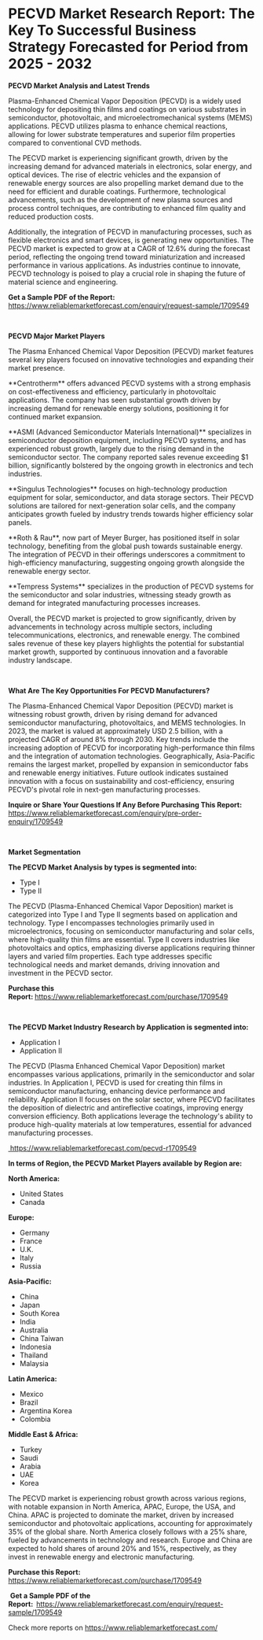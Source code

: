 <p><h1>PECVD Market Research Report: The Key To Successful Business Strategy Forecasted for Period from 2025 - 2032</h1></p><p><strong>PECVD Market Analysis and Latest Trends</strong></p>
<p><p>Plasma-Enhanced Chemical Vapor Deposition (PECVD) is a widely used technology for depositing thin films and coatings on various substrates in semiconductor, photovoltaic, and microelectromechanical systems (MEMS) applications. PECVD utilizes plasma to enhance chemical reactions, allowing for lower substrate temperatures and superior film properties compared to conventional CVD methods.</p><p>The PECVD market is experiencing significant growth, driven by the increasing demand for advanced materials in electronics, solar energy, and optical devices. The rise of electric vehicles and the expansion of renewable energy sources are also propelling market demand due to the need for efficient and durable coatings. Furthermore, technological advancements, such as the development of new plasma sources and process control techniques, are contributing to enhanced film quality and reduced production costs.</p><p>Additionally, the integration of PECVD in manufacturing processes, such as flexible electronics and smart devices, is generating new opportunities. The PECVD market is expected to grow at a CAGR of 12.6% during the forecast period, reflecting the ongoing trend toward miniaturization and increased performance in various applications. As industries continue to innovate, PECVD technology is poised to play a crucial role in shaping the future of material science and engineering.</p></p>
<p><strong>Get a Sample PDF of the Report:&nbsp;</strong> <a href="https://www.reliablemarketforecast.com/enquiry/request-sample/1709549?utm_campaign=1875&utm_medium=2&utm_source=Github&utm_content=ia&utm_term=10012025&utm_id=pecvd">https://www.reliablemarketforecast.com/enquiry/request-sample/1709549</a></p>
<p>&nbsp;</p>
<p><strong>PECVD Major Market Players</strong></p>
<p><p>The Plasma Enhanced Chemical Vapor Deposition (PECVD) market features several key players focused on innovative technologies and expanding their market presence. </p><p>**Centrotherm** offers advanced PECVD systems with a strong emphasis on cost-effectiveness and efficiency, particularly in photovoltaic applications. The company has seen substantial growth driven by increasing demand for renewable energy solutions, positioning it for continued market expansion.</p><p>**ASMI (Advanced Semiconductor Materials International)** specializes in semiconductor deposition equipment, including PECVD systems, and has experienced robust growth, largely due to the rising demand in the semiconductor sector. The company reported sales revenue exceeding $1 billion, significantly bolstered by the ongoing growth in electronics and tech industries.</p><p>**Singulus Technologies** focuses on high-technology production equipment for solar, semiconductor, and data storage sectors. Their PECVD solutions are tailored for next-generation solar cells, and the company anticipates growth fueled by industry trends towards higher efficiency solar panels.</p><p>**Roth & Rau**, now part of Meyer Burger, has positioned itself in solar technology, benefiting from the global push towards sustainable energy. The integration of PECVD in their offerings underscores a commitment to high-efficiency manufacturing, suggesting ongoing growth alongside the renewable energy sector.</p><p>**Tempress Systems** specializes in the production of PECVD systems for the semiconductor and solar industries, witnessing steady growth as demand for integrated manufacturing processes increases.</p><p>Overall, the PECVD market is projected to grow significantly, driven by advancements in technology across multiple sectors, including telecommunications, electronics, and renewable energy. The combined sales revenue of these key players highlights the potential for substantial market growth, supported by continuous innovation and a favorable industry landscape.</p></p>
<p>&nbsp;</p>
<p><strong>What Are The Key Opportunities For PECVD Manufacturers?</strong></p>
<p><p>The Plasma-Enhanced Chemical Vapor Deposition (PECVD) market is witnessing robust growth, driven by rising demand for advanced semiconductor manufacturing, photovoltaics, and MEMS technologies. In 2023, the market is valued at approximately USD 2.5 billion, with a projected CAGR of around 8% through 2030. Key trends include the increasing adoption of PECVD for incorporating high-performance thin films and the integration of automation technologies. Geographically, Asia-Pacific remains the largest market, propelled by expansion in semiconductor fabs and renewable energy initiatives. Future outlook indicates sustained innovation with a focus on sustainability and cost-efficiency, ensuring PECVD's pivotal role in next-gen manufacturing processes.</p></p>
<p><strong>Inquire or Share Your Questions If Any Before Purchasing This Report:</strong> <a href="https://www.reliablemarketforecast.com/enquiry/pre-order-enquiry/1709549?utm_campaign=1875&utm_medium=2&utm_source=Github&utm_content=ia&utm_term=10012025&utm_id=pecvd">https://www.reliablemarketforecast.com/enquiry/pre-order-enquiry/1709549</a></p>
<p>&nbsp;</p>
<p><strong>Market Segmentation</strong></p>
<p><strong>The PECVD Market Analysis by types is segmented into:</strong></p>
<p><ul><li>Type I</li><li>Type II</li></ul></p>
<p><p>The PECVD (Plasma-Enhanced Chemical Vapor Deposition) market is categorized into Type I and Type II segments based on application and technology. Type I encompasses technologies primarily used in microelectronics, focusing on semiconductor manufacturing and solar cells, where high-quality thin films are essential. Type II covers industries like photovoltaics and optics, emphasizing diverse applications requiring thinner layers and varied film properties. Each type addresses specific technological needs and market demands, driving innovation and investment in the PECVD sector.</p></p>
<p><strong>Purchase this Report:&nbsp;</strong><a href="https://www.reliablemarketforecast.com/purchase/1709549?utm_campaign=1875&utm_medium=2&utm_source=Github&utm_content=ia&utm_term=10012025&utm_id=pecvd">https://www.reliablemarketforecast.com/purchase/1709549</a></p>
<p>&nbsp;</p>
<p><strong>The PECVD Market Industry Research by Application is segmented into:</strong></p>
<p><ul><li>Application I</li><li>Application II</li></ul></p>
<p><p>The PECVD (Plasma Enhanced Chemical Vapor Deposition) market encompasses various applications, primarily in the semiconductor and solar industries. In Application I, PECVD is used for creating thin films in semiconductor manufacturing, enhancing device performance and reliability. Application II focuses on the solar sector, where PECVD facilitates the deposition of dielectric and antireflective coatings, improving energy conversion efficiency. Both applications leverage the technology's ability to produce high-quality materials at low temperatures, essential for advanced manufacturing processes.</p></p>
<p><a href="https://www.reliablemarketforecast.com/pecvd-r1709549?utm_campaign=1875&utm_medium=2&utm_source=Github&utm_content=ia&utm_term=10012025&utm_id=pecvd">&nbsp;https://www.reliablemarketforecast.com/pecvd-r1709549</a></p>
<p><strong>In terms of Region, the PECVD Market Players available by Region are:</strong></p>
<p>
    <p> <strong> North America: </strong>
        <ul>
            <li>United States</li>
            <li>Canada</li>
        </ul>
        </p> 
    <p> <strong> Europe: </strong>
        <ul>
            <li>Germany</li>
            <li>France</li>
            <li>U.K.</li>
            <li>Italy</li>
            <li>Russia</li>
        </ul>
        </p> 
    <p> <strong> Asia-Pacific: </strong>
        <ul>
            <li>China</li>
            <li>Japan</li>
            <li>South Korea</li>
            <li>India</li>
            <li>Australia</li>
            <li>China Taiwan</li>
            <li>Indonesia</li>
            <li>Thailand</li>
            <li>Malaysia</li>
        </ul>
        </p> 
    <p> <strong> Latin America: </strong>
        <ul>
            <li>Mexico</li>
            <li>Brazil</li>
            <li>Argentina Korea</li>
            <li>Colombia</li>
        </ul>
        </p> 
    <p> <strong> Middle East & Africa: </strong>
        <ul>
            <li>Turkey</li>
            <li>Saudi</li>
            <li>Arabia</li>
            <li>UAE</li>
            <li>Korea</li>
        </ul>
    </p>
    </p>
<p><p>The PECVD market is experiencing robust growth across various regions, with notable expansion in North America, APAC, Europe, the USA, and China. APAC is projected to dominate the market, driven by increased semiconductor and photovoltaic applications, accounting for approximately 35% of the global share. North America closely follows with a 25% share, fueled by advancements in technology and research. Europe and China are expected to hold shares of around 20% and 15%, respectively, as they invest in renewable energy and electronic manufacturing.</p></p>
<p><strong>Purchase this Report: </strong><a href="https://www.reliablemarketforecast.com/purchase/1709549?utm_campaign=1875&utm_medium=2&utm_source=Github&utm_content=ia&utm_term=10012025&utm_id=pecvd">https://www.reliablemarketforecast.com/purchase/1709549</a></p>
<p>&nbsp;<strong>Get a Sample PDF of the Report:&nbsp;&nbsp;</strong><a href="https://www.reliablemarketforecast.com/enquiry/request-sample/1709549?utm_campaign=1875&utm_medium=2&utm_source=Github&utm_content=ia&utm_term=10012025&utm_id=pecvd">https://www.reliablemarketforecast.com/enquiry/request-sample/1709549</a></p>
<p><strong></strong></p>
<p>Check more reports on <a href="https://www.reliablemarketforecast.com/?utm_campaign=1875&utm_medium=2&utm_source=Github&utm_content=ia&utm_term=10012025&utm_id=pecvd">https://www.reliablemarketforecast.com/</a></p>